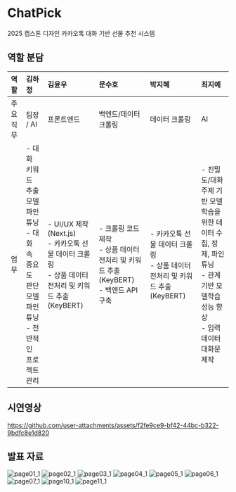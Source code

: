 # ChatPick
2025 캡스톤 디자인 카카오톡 대화 기반 선물 추천 시스템

## 역할 분담
| 역할      | 김하정 | 김윤우 | 문수호 | 박지혜 | 최지예 |
|:----------|:-------|:-------|:-------|:-------|:--------|
| 주요 직무 | 팀장 / AI | 프론트엔드 | 백엔드/데이터 크롤링 | 데이터 크롤링 | AI |
| 업무      | - 대화 키워드 추출 모델 파인튜닝<br>- 대화 속 중요도 판단 모델 파인튜닝<br>- 전반적인 프로젝트 관리 | - UI/UX 제작 (Next.js)<br>- 카카오톡 선물 데이터 크롤링<br>- 상품 데이터 전처리 및 키워드 추출 (KeyBERT) | - 크롤링 코드 제작<br>- 상품 데이터 전처리 및 키워드 추출 (KeyBERT)<br>- 백엔드 API 구축 | - 카카오톡 선물 데이터 크롤링<br>- 상품 데이터 전처리 및 키워드 추출 (KeyBERT) | - 친밀도/대화주제 기반 모델학습을 위한 데이터 수집, 정제, 파인튜닝<br>- 관계 기반 모델학습 성능 향상<br>- 입력 데이터 대화문 제작 |


## 시연영상
https://github.com/user-attachments/assets/f2fe9ce9-bf42-44bc-b322-9bdfc8e1d820

## 발표 자료
![page01_1](https://github.com/user-attachments/assets/558c6d72-d8c9-4f58-9ec2-74c90ce9fa88)
![page02_1](https://github.com/user-attachments/assets/0e2881ea-352b-4ba5-8611-80aa0097e5d0)
![page03_1](https://github.com/user-attachments/assets/7e83bbdc-ec39-4a74-91f2-0c5a8c00cdd6)
![page04_1](https://github.com/user-attachments/assets/428d5309-ab21-4d9d-b332-69f7c527a504)
![page05_1](https://github.com/user-attachments/assets/3644b47c-d26d-4648-b2d4-c0737689bd62)
![page06_1](https://github.com/user-attachments/assets/b73aa454-f38a-4e5e-a054-66af484623f5)
![page07_1](https://github.com/user-attachments/assets/3110303d-d095-4bc3-a30f-74ce6de75079)
![page10_1](https://github.com/user-attachments/assets/339d9070-5e62-4b70-a1fc-d0a2c472666e)
![page11_1](https://github.com/user-attachments/assets/f2c2de48-c4ab-43c8-9d70-8f8ca8508e3f)
